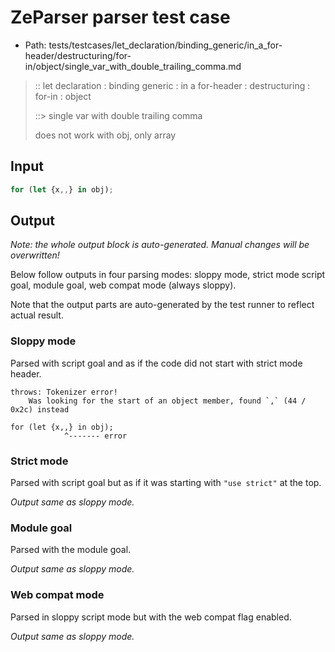 # ZeParser parser test case

- Path: tests/testcases/let_declaration/binding_generic/in_a_for-header/destructuring/for-in/object/single_var_with_double_trailing_comma.md

> :: let declaration : binding generic : in a for-header : destructuring : for-in : object
>
> ::> single var with double trailing comma
>
> does not work with obj, only array

## Input

`````js
for (let {x,,} in obj);
`````

## Output

_Note: the whole output block is auto-generated. Manual changes will be overwritten!_

Below follow outputs in four parsing modes: sloppy mode, strict mode script goal, module goal, web compat mode (always sloppy).

Note that the output parts are auto-generated by the test runner to reflect actual result.

### Sloppy mode

Parsed with script goal and as if the code did not start with strict mode header.

`````
throws: Tokenizer error!
    Was looking for the start of an object member, found `,` (44 / 0x2c) instead

for (let {x,,} in obj);
            ^------- error
`````

### Strict mode

Parsed with script goal but as if it was starting with `"use strict"` at the top.

_Output same as sloppy mode._

### Module goal

Parsed with the module goal.

_Output same as sloppy mode._

### Web compat mode

Parsed in sloppy script mode but with the web compat flag enabled.

_Output same as sloppy mode._
